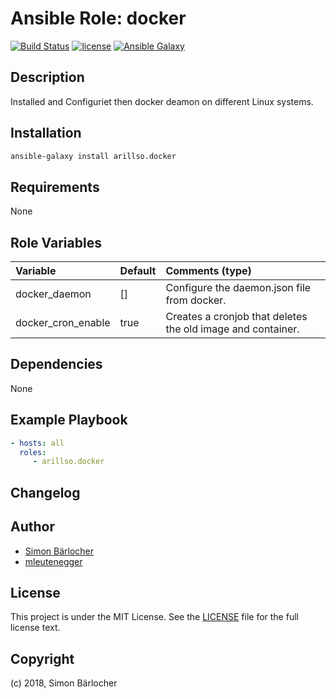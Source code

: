 # Ansible Role: docker

[![Build Status](https://travis-ci.org/arillso/ansible.docker.svg?branch=master)](https://travis-ci.org/arillso/ansible.docker) [![license](https://img.shields.io/github/license/mashape/apistatus.svg)](https://sbaerlo.ch/licence) [![Ansible Galaxy](http://img.shields.io/badge/ansible--galaxy-docker-blue.svg)](https://galaxy.ansible.com/arillso/docker)

## Description

Installed and Configuriet then docker deamon on different Linux systems.

## Installation

```bash
ansible-galaxy install arillso.docker
```

## Requirements

None

## Role Variables

| Variable             | Default     | Comments (type)                                   |
| :---                 | :---        | :---                                              |
| docker_daemon | [] | Configure the daemon.json file from docker. |
| docker_cron_enable | true | Creates a cronjob that deletes the old image and container. |

## Dependencies

None

## Example Playbook

```yml
- hosts: all
  roles:
     - arillso.docker
```

## Changelog

## Author

* [Simon Bärlocher](https://sbaerlocher.ch)
* [mleutenegger](https://github.com/mleutenegger)

## License

This project is under the MIT License. See the [LICENSE](https://sbaerlo.ch/licence) file for the full license text.

## Copyright

(c) 2018, Simon Bärlocher
